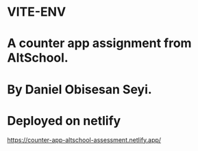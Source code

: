 # VITE-ENV
# A counter app assignment from AltSchool.
# By Daniel Obisesan Seyi.

# Deployed on netlify
https://counter-app-altschool-assessment.netlify.app/
